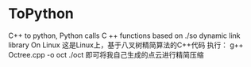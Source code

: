 # ToPython
C++ to python, Python calls C ++ functions based on ./so dynamic link library On Linux
这是Linux上，基于八叉树精简算法的C++代码
执行：
g++ Octree.cpp -o oct
./oct
即可将我自己生成的点云进行精简压缩
